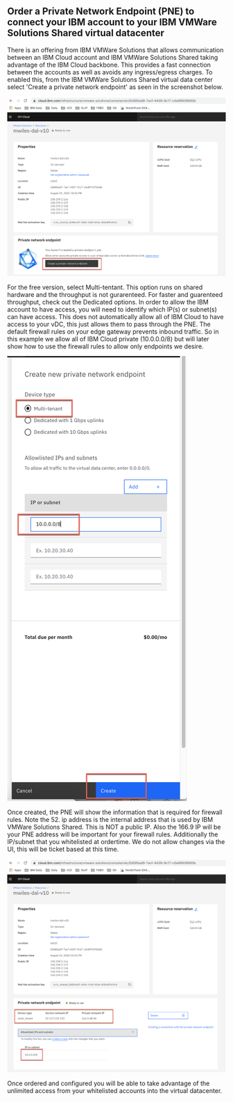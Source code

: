 ## Order a Private Network Endpoint (PNE) to connect your IBM account to your IBM VMWare Solutions Shared virtual datacenter

There is an offering from IBM VMWare Solutions that allows communication between an IBM Cloud account and IBM VMWare Solutions Shared taking advantage of the IBM Cloud backbone.  This provides a fast connection between the accounts as well as avoids any ingress/egress charges.  To enabled this, from the IBM VMWare Solutions Shared virtual data center select 'Create a private network endpoint' as seen in the screenshot below.

![1-pne.png](images/1-pne.png)

For the free version, select Multi-tentant.  This option runs on shared hardware and the throughput is not gurarenteed.  For faster and guarenteed throughput, check out the Dedicated options.
In order to allow the IBM account to have access, you will need to identify which IP(s) or subnet(s) can have access.  This does not automatically allow all of IBM Cloud to have access to your vDC, this just allows them to pass through the PNE.  The default firewall rules on your edge gateway prevents inbound traffic.  So in this example we allow all of IBM Cloud private (10.0.0.0/8) but will later show how to use the firewall rules to allow only endpoints we desire.

![2-pne.png](images/2-pne.png)

Once created, the PNE will show the information that is required for firewall rules.  Note the 52. ip address is the internal address that is used by IBM VMWare Solutions Shared.  This is NOT a public IP.  Also the 166.9 IP will be your PNE address will be important for your firewall rules.  Additionally the IP/subnet that you whitelisted at ordertime.  We do not allow changes via the UI, this will be ticket based at this time.

![3-pne.png](images/3-pne.png)

Once ordered and configured you will be able to take advantage of the unlimited access from your whitelisted accounts into the virtual datacenter. 